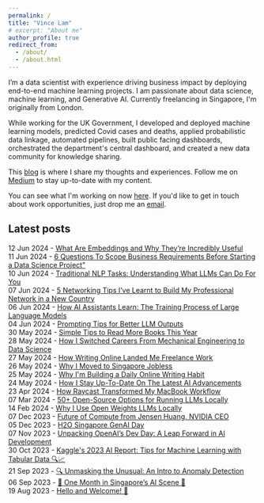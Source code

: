 ```yaml
---
permalink: /
title: "Vince Lam"
# excerpt: "About me"
author_profile: true
redirect_from: 
  - /about/
  - /about.html
---
```


I’m a data scientist with experience driving business impact by deploying end-to-end machine learning projects. I am passionate about data science, machine learning, and Generative AI. Currently freelancing in Singapore, I'm originally from London.

While working for the UK Government, I developed and deployed machine learning models, predicted Covid cases and deaths, applied probabilistic data linkage, automated pipelines, built public facing dashboards, orchestrated the department's central dashboard, and created a new data community for knowledge sharing.

This [blog](/posts/) is where I share my thoughts and experiences. Follow me on [Medium](https://medium.com/@vince-lam) to stay up-to-date with my content.

You can see what I'm working on now [here](/now). If you'd like to get in touch about work opportunities, just drop me an [email](mailto:vincenthmlam@gmail.com).

## Latest posts

12 Jun 2024 - [What Are Embeddings and Why They’re Incredibly Useful](/posts/embeddings/)  
11 Jun 2024 - [6 Questions To Scope Business Requirements Before Starting a Data Science Project"](/posts/scoping-projects/)  
10 Jun 2024 - [Traditional NLP Tasks: Understanding What LLMs Can Do For You](/posts/nlp-tasks/)  
07 Jun 2024 - [5 Networking Tips I’ve Learnt to Build My Professional Network in a New Country](/posts/networking-tips/)  
06 Jun 2024 - [How AI Assistants Learn: The Training Process of Large Language Models](/posts/llm-training/)  
04 Jun 2024 - [Prompting Tips for Better LLM Outputs](/posts/prompting/)  
30 May 2024 - [Simple Tips to Read More Books This Year](/posts/reading-more/)  
28 May 2024 - [How I Switched Careers From Mechanical Engineering to Data Science](/posts/career-switch/)  
27 May 2024 - [How Writing Online Landed Me Freelance Work](/posts/why-write-online/)  
26 May 2024 - [Why I Moved to Singapore Jobless](/posts/why-move-abroad/)  
25 May 2024 - [Why I'm Building a Daily Online Writing Habit](/posts/writing-habit/)  
24 May 2024 - [How I Stay Up-To-Date On The Latest AI Advancements](/posts/ai-news/)  
23 Apr 2024 - [How Raycast Transformed My MacBook Workflow](/posts/raycast/)  
07 Mar 2024 - [50+ Open-Source Options for Running LLMs Locally](/posts/local-llm-options/)  
14 Feb 2024 - [Why I Use Open Weights LLMs Locally](/posts/why-use-local-llms/)  
07 Dec 2023 - [Future of Compute from Jensen Huang, NVIDIA CEO](/posts/jensen-huang/)  
05 Dec 2023 - [H2O Singapore GenAI Day](/posts/h2o-genai/)  
07 Nov 2023 - [Unpacking OpenAI’s Dev Day: A Leap Forward in AI Development](/posts/openai-dev-day/)  
30 Oct 2023 - [Kaggle's 2023 AI Report: Tips for Machine Learning with Tabular Data 🔍📈](/posts/tips-for-tabular-ml/)  
21 Sep 2023 - [🔍 Unmasking the Unusual: An Intro to Anomaly Detection](/posts/anomaly-detection-intro/)  
06 Sep 2023 - [🎉 One Month in Singapore’s AI Scene 🤖](/posts/first-month/)  
19 Aug 2023 - [Hello and Welcome! 👋](/posts/welcome/)  
